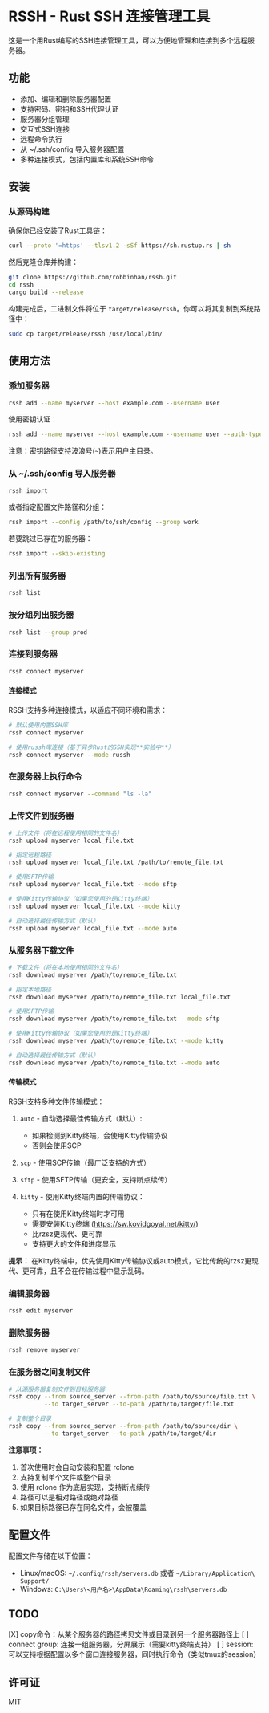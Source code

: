 # RSSH - Rust SSH 连接管理工具

这是一个用Rust编写的SSH连接管理工具，可以方便地管理和连接到多个远程服务器。

## 功能

- 添加、编辑和删除服务器配置
- 支持密码、密钥和SSH代理认证
- 服务器分组管理
- 交互式SSH连接
- 远程命令执行
- 从 ~/.ssh/config 导入服务器配置
- 多种连接模式，包括内置库和系统SSH命令

## 安装

### 从源码构建

确保你已经安装了Rust工具链：

```bash
curl --proto '=https' --tlsv1.2 -sSf https://sh.rustup.rs | sh
```

然后克隆仓库并构建：

```bash
git clone https://github.com/robbinhan/rssh.git
cd rssh
cargo build --release
```

构建完成后，二进制文件将位于 `target/release/rssh`。你可以将其复制到系统路径中：

```bash
sudo cp target/release/rssh /usr/local/bin/
```

## 使用方法

### 添加服务器

```bash
rssh add --name myserver --host example.com --username user
```

使用密钥认证：

```bash
rssh add --name myserver --host example.com --username user --auth-type key --auth-data ~/.ssh/id_rsa
```

注意：密钥路径支持波浪号(`~`)表示用户主目录。

### 从 ~/.ssh/config 导入服务器

```bash
rssh import
```

或者指定配置文件路径和分组：

```bash
rssh import --config /path/to/ssh/config --group work
```

若要跳过已存在的服务器：

```bash
rssh import --skip-existing
```

### 列出所有服务器

```bash
rssh list
```

### 按分组列出服务器

```bash
rssh list --group prod
```

### 连接到服务器

```bash
rssh connect myserver
```

#### 连接模式

RSSH支持多种连接模式，以适应不同环境和需求：

```bash
# 默认使用内置SSH库
rssh connect myserver

# 使用russh库连接（基于异步Rust的SSH实现**实验中**）
rssh connect myserver --mode russh
```


### 在服务器上执行命令

```bash
rssh connect myserver --command "ls -la"
```


### 上传文件到服务器

```bash
# 上传文件（将在远程使用相同的文件名）
rssh upload myserver local_file.txt

# 指定远程路径
rssh upload myserver local_file.txt /path/to/remote_file.txt

# 使用SFTP传输
rssh upload myserver local_file.txt --mode sftp

# 使用Kitty传输协议（如果您使用的是Kitty终端）
rssh upload myserver local_file.txt --mode kitty

# 自动选择最佳传输方式（默认）
rssh upload myserver local_file.txt --mode auto
```

### 从服务器下载文件

```bash
# 下载文件（将在本地使用相同的文件名）
rssh download myserver /path/to/remote_file.txt

# 指定本地路径
rssh download myserver /path/to/remote_file.txt local_file.txt

# 使用SFTP传输
rssh download myserver /path/to/remote_file.txt --mode sftp

# 使用Kitty传输协议（如果您使用的是Kitty终端）
rssh download myserver /path/to/remote_file.txt --mode kitty

# 自动选择最佳传输方式（默认）
rssh download myserver /path/to/remote_file.txt --mode auto
```

#### 传输模式

RSSH支持多种文件传输模式：

1. `auto` - 自动选择最佳传输方式（默认）:
   - 如果检测到Kitty终端，会使用Kitty传输协议
   - 否则会使用SCP
   
2. `scp` - 使用SCP传输（最广泛支持的方式）

3. `sftp` - 使用SFTP传输（更安全，支持断点续传）

4. `kitty` - 使用Kitty终端内置的传输协议：
   - 只有在使用Kitty终端时才可用
   - 需要安装Kitty终端 (https://sw.kovidgoyal.net/kitty/)
   - 比rzsz更现代、更可靠
   - 支持更大的文件和进度显示
   
**提示：** 在Kitty终端中，优先使用Kitty传输协议或auto模式，它比传统的rzsz更现代、更可靠，且不会在传输过程中显示乱码。

### 编辑服务器

```bash
rssh edit myserver
```

### 删除服务器

```bash
rssh remove myserver
```

### 在服务器之间复制文件

```bash
# 从源服务器复制文件到目标服务器
rssh copy --from source_server --from-path /path/to/source/file.txt \
          --to target_server --to-path /path/to/target/file.txt

# 复制整个目录
rssh copy --from source_server --from-path /path/to/source/dir \
          --to target_server --to-path /path/to/target/dir
```

**注意事项：**
1. 首次使用时会自动安装和配置 rclone
2. 支持复制单个文件或整个目录
3. 使用 rclone 作为底层实现，支持断点续传
4. 路径可以是相对路径或绝对路径
5. 如果目标路径已存在同名文件，会被覆盖

## 配置文件

配置文件存储在以下位置：

- Linux/macOS: `~/.config/rssh/servers.db` 或者 `~/Library/Application\ Support/`
- Windows: `C:\Users\<用户名>\AppData\Roaming\rssh\servers.db`

## TODO
[X] copy命令：从某个服务器的路径拷贝文件或目录到另一个服务器路径上
[ ] connect group: 连接一组服务器，分屏展示（需要kitty终端支持）
[ ] session: 可以支持根据配置以多个窗口连接服务器，同时执行命令（类似tmux的session）

## 许可证

MIT
